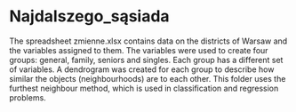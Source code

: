 # Najdalszego_sąsiada
The spreadsheet zmienne.xlsx contains data on the districts of Warsaw and the variables assigned to them. The variables were used to create four groups: general, family, seniors and singles. Each group has a different set of variables. A dendrogram was created for each group to describe how similar the objects (neighbourhoods) are to each other. This folder uses the furthest neighbour method, which is used in classification and regression problems.
